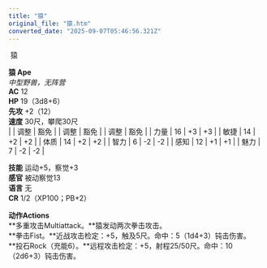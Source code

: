 ```yaml
---
title: "猿"
original_file: "猿.htm"
converted_date: "2025-09-07T05:46:56.321Z"
---
```


﻿ 猿   

****猿 Ape****  
*中型野兽，无阵营*  
**AC** 12  
**HP** 19（3d8+6）  
**先攻** +2（12）  
**速度** 30尺，攀爬30尺  
|  | 调整 | 豁免 |  | 调整 | 豁免 |  | 调整 | 豁免 |
| 力量 | 16 | +3 | +3 |  | 敏捷 | 14 | +2 | +2 |  | 体质 | 14 | +2 | +2 |
| 智力 | 6 | -2 | -2 |  | 感知 | 12 | +1 | +1 |  | 魅力 | 7 | -2 | -2 |

**技能** 运动+5，察觉+3  
**感官** 被动察觉13  
**语言** 无  
**CR** 1/2（XP100；PB+2）

****动作Actions****  
**多重攻击Multiattack。**猿发动两次拳击攻击。  
**拳击Fist。**近战攻击检定：+5，触及5尺。命中：5（1d4+3）钝击伤害。  
**投石Rock（充能6）。**远程攻击检定：+5，射程25/50尺。命中：10（2d6+3）钝击伤害。
